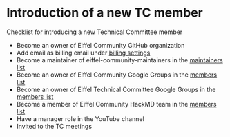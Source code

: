 # Introduction of a new TC member

Checklist for introducing a new Technical Committee member

- Become an owner of Eiffel Community GitHub organization
- Add email as billing email under [billing settings](https://github.com/organizations/eiffel-community/settings/billing)
- Become a maintainer of eiffel-community-maintainers in the [maintainers list](https://github.com/orgs/eiffel-community/teams/eiffel-community-maintainers/members)
- Become an owner of Eiffel Community Google Groups in the [members list](https://groups.google.com/g/eiffel-community/members)
- Become an owner of Eiffel Technical Committee Google Groups in the [members list](https://groups.google.com/g/eiffel-tc/members)
- Become a member of Eiffel Community HackMD team in the [members list](https://hackmd.io/team/eiffel-community/manage#members)
- Have a manager role in the YouTube channel
- Invited to the TC meetings
